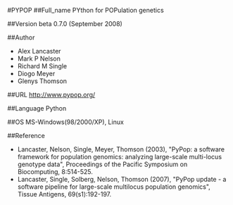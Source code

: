 #PYPOP
##Full_name
PYthon for POPulation genetics

##Version
beta 0.7.0 (September 2008)

##Author
* Alex Lancaster
* Mark P Nelson
* Richard M Single
* Diogo Meyer
* Glenys Thomson

##URL
http://www.pypop.org/

##Language
Python

##OS
MS-Windows(98/2000/XP), Linux

##Reference
* Lancaster, Nelson, Single, Meyer, Thomson (2003), "PyPop: a software framework for population genomics: analyzing large-scale multi-locus genotype data", Proceedings of the Pacific Symposium on Biocomputing, 8:514-525.
* Lancaster, Single, Solberg, Nelson, Thomson (2007), "PyPop update - a software pipeline for large-scale multilocus population genomics", Tissue Antigens, 69(s1):192-197.

